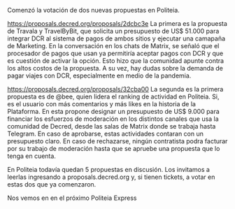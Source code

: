Comenzó la votación de dos nuevas propuestas en Politeia.

https://proposals.decred.org/proposals/2dcbc3e
La primera es la propuesta de Travala y TravelByBit, que solicita un presupuesto de US$ 51.000 para integrar DCR al sistema de pagos de ambos sitios y ejecutar una camapaña de Marketing.
En la conversación en los chats de Matrix, se señaló que el procesador de pagos que usan ya permitiría aceptar pagos con DCR y que es cuestión de activar la opción. Esto hizo que la comunidad apunte contra los altos costos de la propuesta.
A su vez, hay dudas sobre la demanda de pagar viajes con DCR, especialmente en medio de la pandemia.

https://proposals.decred.org/proposals/32cba00
La segunda es la primera propuesta es de @bee, quien lidera el ranking de actividad en Politeia. Si, es el usuario con más comentarios y más likes en la historia de la Plataforma.
En esta propone designar un presupuesto de US$ 9.000 para financiar los esfuerzos de moderación en los distintos canales que usa la comunidad de Decred, desde las salas de Matrix donde se trabaja hasta Telegram.
En caso de aprobarse, estas actividades contaran con un presupuesto claro. En caso de rechazarse, ningún contratista podra facturar por su trabajo de moderación hasta que se apruebe una propuesta que lo tenga en cuenta.

En Politeia todavía quedan 5 propuestas en discusión. Los invitamos a leerlas ingresando a proposals.decred.org y, si tienen tickets, a votar en estas dos que ya comenzaron.

Nos vemos en en el próximo Politeia Express
